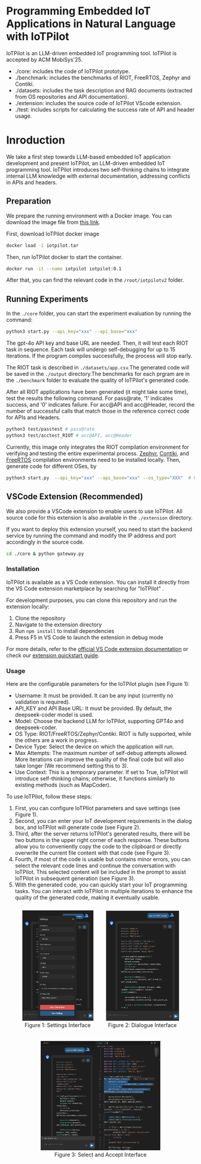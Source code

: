 # Programming Embedded IoT Applications in Natural Language with IoTPilot

IoTPilot is an LLM-driven embedded IoT programming tool.
IoTPilot is accepted by ACM MobiSys'25.

* ./core: includes the code of IoTPilot prototype.
* ./benchmark: includes the benchmarks of RIOT, FreeRTOS, Zephyr and Contiki.
* ./datasets: includes the task description and RAG documents (extracted from OS repositories and API documentation).
* ./extension: includes the source code of IoTPilot VScode extension.
* ./test: includes scripts for calculating the success rate of API and header usage.

# Inroduction
We take a first step towards LLM-based embedded IoT application development and present IoTPilot, an LLM-driven embedded IoT programming tool. IoTPilot introduces two self-thinking chains to integrate internal LLM knowledge with external documentation, addressing conflicts in APIs and headers. 

## Preparation

We prepare the running environment with a Docker image. 
You can download the image file from [this link](https://drive.google.com/drive/folders/1llBLg2D8NM25jAn-zCmKUyigpMNsTqlK?usp=**drive_link**).

First, download IoTPilot docker image

```bash
docker load -i iotpilot.tar
```
Then, run IoTPilot docker to start the container.

```bash
docker run -it --name iotpilot iotpilot:0.1
```

After that, you can find the relevant code in the `/root/iotpilotv2` folder.

## Running Experiments

In the `./core` folder, you can start the experiment evaluation by running the command:

```bash
python3 start.py --api_key="xxx" --api_base="xxx"
```
The gpt-4o API key and base URL are needed. Then, it will test each RIOT task in sequence. Each task will undergo self-debugging for up to 15 iterations. If the program compiles successfully, the process will stop early.

The RIOT task is described in `./datasets/app.csv`.The generated code will be saved in the `./output` directory.The benchmarks for each prgram are in the `./benchmark` folder to evaluate the quality of IoTPilot's generated code.

After all RIOT applications have been generated (it might take some time), test the results the following command. For pass@rate, '1' indicates success, and '0' indicates failure. For acc@API and acc@Header, record the number of successful calls that match those in the reference correct code for APIs and Headers.

```bash
python3 test/passtest # pass@rate
python3 test/acctest_RIOT # acc@API, acc@Header
```

Currently, this image only integrates the RIOT compilation environment for verifying and testing the entire experimental process. [Zephyr](https://docs.zephyrproject.org/3.7.0/develop/getting_started/index.html), [Contiki](https://docs.contiki-ng.org/en/develop/doc/getting-started/Docker.html), and [FreeRTOS](https://docs.espressif.com/projects/esp-idf/en/latest/esp32/get-started/index.html#manual-installation) compilation environments need to be installed locally.
Then, generate code for different OSes, by

```bash
python3 start.py  --api_key="xxx" --api_base="xxx" --os_type="XXX"  # Possible values: 'RIOT', 'FreeRTOS', 'Zephyr', 'Contiki'
```


## VSCode Extension (Recommended)

We also provide a VSCode extension to enable users to use IoTPilot.
All source code for this extension is also available in the `./extension` directory.

If you want to deploy this extension yourself, you need to start the backend service by running the command and modify the IP address and port accordingly in the source code.

```bash
cd ./core & python gateway.py
```

### Installation
IoTPilot is available as a VS Code extension. You can install it directly from the VS Code extension marketplace by searching for "IoTPilot" . 

For development purposes, you can clone this repository and run the extension locally:
1. Clone the repository
2. Navigate to the extension directory
3. Run `npm install` to install dependencies
4. Press F5 in VS Code to launch the extension in debug mode

For more details, refer to the [official VS Code extension documentation](https://code.visualstudio.com/api/get-started/your-first-extension) or check our [extension quickstart guide](vscode_extension/vsc-extension-quickstart.md).

### Usage

Here are the configurable parameters for the IoTPilot plugin (see Figure 1):

* Username: It must be provided. It can be any input (currently no validation is required).
* API_KEY and API Base URL: It must be provided. By default, the deepseek-coder model is used.
* Model: Choose the backend LLM for IoTPilot, supporting GPT4o and deepseek-coder.
* OS Type: RIOT/FreeRTOS/Zephyr/Contiki. RIOT is fully supported, while the others are a work in progress.
* Device Type: Select the device on which the application will run.
* Max Attempts: The maximum number of self-debug attempts allowed. More iterations can improve the quality of the final code but will also take longer (We recommend setting this to 3).
* Use Context: This is a temporary parameter. If set to True, IoTPilot will introduce self-thinking chains; otherwise, it functions similarly to existing methods (such as MapCoder).

To use IoTPilot, follow these steps:
1. First, you can configure IoTPIlot parameters and save settings (see Figure 1).
2. Second, you can enter your IoT development requirements in the dialog box, and IoTPilot will generate code (see Figure 2). 
3. Third, after the server returns IoTPilot's generated results, there will be two buttons in the upper right corner of each response. These buttons allow you to conveniently copy the code to the clipboard or directly overwrite the current file content with that code (see Figure 3). 
4. Fourth, if most of the code is usable but contains minor errors, you can select the relevant code lines and continue the conversation with IoTPilot. This selected content will be included in the prompt to assist IoTPilot in subsequent generation (see Figure 3).
5. With the generated code, you can quickly start your IoT programming tasks. You can interact with IoTPilot in multiple iterations to enhance the quality of the generated code, making it eventually usable.
 
 <div style="display: flex; justify-content: center; align-items: flex-end; gap: 10px; flex-wrap: wrap;">
  <figure style="text-align: center; margin: 12px;">
    <img src="extension/images/setting.png" alt="Figure 1" style="max-width: 190px;" />
    <figcaption>Figure 1: Settings Interface</figcaption>
  </figure>
  <figure style="text-align: center; margin: 12px;">
    <img src="extension/images/dialogue.png" alt="Figure 2" style="max-width: 195px;" />
    <figcaption>Figure 2: Dialogue Interface</figcaption>
  </figure>
  <figure style="text-align: center; margin: 12px;">
    <img src="extension/images/4.png" alt="Figure 3" style="max-width: 320px;" />
    <figcaption>Figure 3: Select and Accept Interface</figcaption>
  </figure>
</div>


